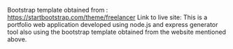 Bootstrap template obtained from : https://startbootstrap.com/theme/freelancer
Link to live site:
This is a portfolio web application developed using node.js and express generator tool also using the bootstrap template obtained from the website mentioned above.